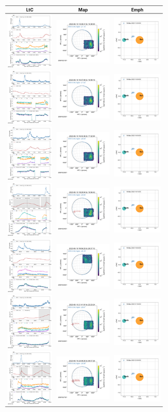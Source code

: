 |  LtC |  Map | Emph |
|---|---|---|
|![](ltc_20230318_1325_20801021001_ngs.png)|![](map_20230318_1325_20801021001_ngs.png)|![](emph_20230318_1325_20801021001_ngs.png)|
|![](ltc_20230318_1500_20801022001_ngs.png)|![](map_20230318_1500_20801022001_ngs.png)|![](emph_20230318_1500_20801022001_ngs.png)|
|![](ltc_20230318_1635_20801023001_ngs.png)|![](map_20230318_1635_20801023001_ngs.png)|![](emph_20230318_1635_20801023001_ngs.png)|
|![](ltc_20230318_1815_20801024001_ngs.png)|![](map_20230318_1815_20801024001_ngs.png)|![](emph_20230318_1815_20801024001_ngs.png)|
|![](ltc_20230318_1950_20801025001_ngs.png)|![](map_20230318_1950_20801025001_ngs.png)|![](emph_20230318_1950_20801025001_ngs.png)|
|![](ltc_20230318_2135_20801026001_ngs.png)|![](map_20230318_2135_20801026001_ngs.png)|![](emph_20230318_2135_20801026001_ngs.png)|
|![](ltc_20230318_2300_20801027001_ngs.png)|![](map_20230318_2300_20801027001_ngs.png)|![](emph_20230318_2300_20801027001_ngs.png)|
